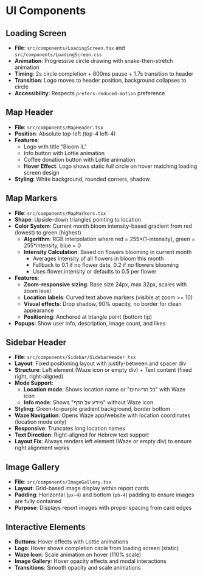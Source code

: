 # UI Components

## Loading Screen
- **File**: `src/components/LoadingScreen.tsx` and `src/components/LoadingScreen.css`
- **Animation**: Progressive circle drawing with snake-then-stretch animation
- **Timing**: 2s circle completion + 600ms pause + 1.7s transition to header
- **Transition**: Logo moves to header position, background collapses to circle
- **Accessibility**: Respects `prefers-reduced-motion` preference

## Map Header
- **File**: `src/components/MapHeader.tsx`
- **Position**: Absolute top-left (top-4 left-4)
- **Features**: 
  - Logo with title "Bloom IL"
  - Info button with Lottie animation
  - Coffee donation button with Lottie animation
  - **Hover Effect**: Logo shows static full circle on hover matching loading screen design
- **Styling**: White background, rounded corners, shadow

## Map Markers
- **File**: `src/components/MapMarkers.tsx`
- **Shape**: Upside-down triangles pointing to location
- **Color System**: Current month bloom intensity-based gradient from red (lowest) to green (highest)
  - **Algorithm**: RGB interpolation where red = 255*(1-intensity), green = 255*intensity, blue = 0
  - **Intensity Calculation**: Based on flowers blooming in current month
    - Averages intensity of all flowers in bloom this month
    - Fallback to 0.1 if no flower data, 0.2 if no flowers blooming
    - Uses flower.intensity or defaults to 0.5 per flower
- **Features**:
  - **Zoom-responsive sizing**: Base size 24px, max 32px, scales with zoom level
  - **Location labels**: Curved text above markers (visible at zoom >= 10)
  - **Visual effects**: Drop shadow, 90% opacity, no border for clean appearance
  - **Positioning**: Anchored at triangle point (bottom tip)
- **Popups**: Show user info, description, image count, and likes

## Sidebar Header
- **File**: `src/components/Sidebar/SidebarHeader.tsx`
- **Layout**: Fixed positioning layout with justify-between and spacer div
- **Structure**: Left element (Waze icon or empty div) + Text content (fixed right, right-aligned)
- **Mode Support**: 
  - **Location mode**: Shows location name or "כל הדיווחים" with Waze icon
  - **Info mode**: Shows "מידע על הדף" without Waze icon
- **Styling**: Green-to-purple gradient background, border bottom
- **Waze Navigation**: Opens Waze app/website with location coordinates (location mode only)
- **Responsive**: Truncates long location names
- **Text Direction**: Right-aligned for Hebrew text support
- **Layout Fix**: Always renders left element (Waze or empty div) to ensure right alignment works

## Image Gallery
- **File**: `src/components/ImageGallery.tsx`
- **Layout**: Grid-based image display within report cards
- **Padding**: Horizontal (`px-4`) and bottom (`pb-4`) padding to ensure images are fully contained
- **Purpose**: Displays report images with proper spacing from card edges

## Interactive Elements
- **Buttons**: Hover effects with Lottie animations
- **Logo**: Hover shows completion circle from loading screen (static)
- **Waze Icon**: Scale animation on hover (110% scale)
- **Image Gallery**: Hover opacity effects and modal interactions
- **Transitions**: Smooth opacity and scale animations 
